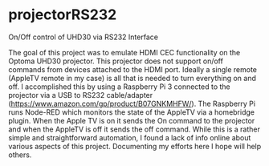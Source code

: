 # projectorRS232
On/Off control of UHD30 via RS232 Interface

The goal of this project was to emulate HDMI CEC functionality on the Optoma UHD30 projector. This projector does not support on/off commands from devices attached to the HDMI port. Ideally a single remote (AppleTV remote in my case) is all that is needed to turn everything on and off. I accomplished this by using a Raspberry Pi 3 connected to the projector via a USB to RS232 cable/adapter (https://www.amazon.com/gp/product/B07GNKMHFW/). The Raspberry Pi runs Node-RED which monitors the state of the AppleTV via a homebridge plugin. When the Apple TV is on it sends the On command to the projector and when the AppleTV is off it sends the off command. While this is a rather simple and straightforward automation, I found a lack of info online about various aspects of this project. Documenting my efforts here I hope will help others. 
